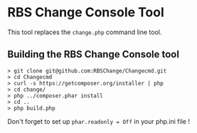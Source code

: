 # RBS Change Console Tool
This tool replaces the `change.php` command line tool.

## Building the RBS Change Console tool
    > git clone git@github.com:RBSChange/Changecmd.git
    > cd Changecmd
    > curl -s https://getcomposer.org/installer | php
    > cd change/
    > php ../composer.phar install
    > cd ..
    > php build.php
    
Don't forget to set up `phar.readonly = Off` in your php.ini file !
